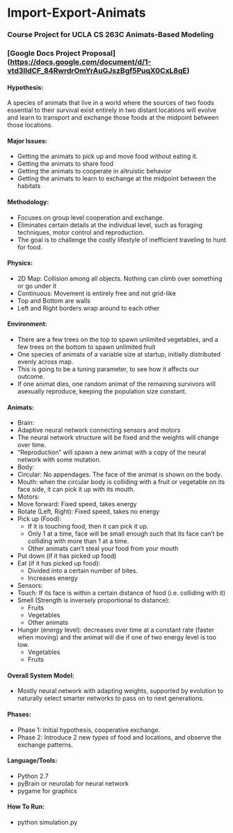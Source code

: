 Import-Export-Animats
=====================

### Course Project for UCLA CS 263C Animats-Based Modeling

### [Google Docs Project Proposal] (https://docs.google.com/document/d/1-vtd3lldCF_84RwrdrOmYrAuGJszBgf5PuqX0CxL8qE)


#### Hypothesis:
A species of animats that live in a world where the sources of two foods essential to their survival exist entirely in two distant locations will evolve and learn to transport and exchange those foods at the midpoint between those locations.

#### Major Issues:
* Getting the animats to pick up and move food without eating it.
* Getting the animats to share food
* Getting the animats to cooperate in altruistic behavior
* Getting the animats to learn to exchange at the midpoint between the habitats

#### Methodology: 
* Focuses on group level cooperation and exchange.
* Eliminates certain details at the individual level, such as foraging techniques, motor control and reproduction. 
* The goal is to challenge the costly lifestyle of inefficient traveling to hunt for food.

#### Physics:
* 2D Map: Collision among all objects. Nothing can climb over something or go under it
* Continuous: Movement is entirely free and not grid-like
* Top and Bottom are walls
* Left and Right borders wrap around to each other

#### Environment:
* There are a few trees on the top to spawn unlimited vegetables, and a few trees on the bottom to spawn unlimited fruit
* One species of animats of a variable size at startup, initially distributed evenly across map. 
 * This is going to be a tuning parameter, to see how it affects our outcome. 
 * If one animat dies, one random animat of the remaining survivors will asexually reproduce, keeping the population size constant.


#### Animats:
* Brain:
 * Adaptive neural network connecting sensors and motors
 * The neural network structure will be fixed and the weights will change over time.
 * “Reproduction” will spawn a new animat with a copy of the neural network with some mutation.
* Body:
 * Circular: No appendages. The face of the animat is shown on the body.
 * Mouth: when the circular body is colliding with a fruit or vegetable on its face side, it can pick it up with its mouth. 
* Motors:
 * Move forward: Fixed speed, takes energy
 * Rotate (Left, Right): Fixed speed, takes no energy
 * Pick up (Food): 
    * If it is touching food, then it can pick it up. 
    * Only 1 at a time, face will be small enough such that its face can’t be colliding with more than 1 at a time. 
    * Other animats can’t steal your food from your mouth
 * Put down (if it has picked up food)
 * Eat (if it has picked up food): 
    * Divided into a certain number of bites.
    * Increases energy
* Sensors:
 * Touch: If its face is within a certain distance of food (i.e. colliding with it)
 * Smell (Strength is inversely proportional to distance):
    * Fruits
    * Vegetables
    * Other animats 
 * Hunger (energy level): decreases over time at a constant rate (faster when moving) and the animat will die if one of two energy level is too low. 
    * Vegetables
    * Fruits


#### Overall System Model:
* Mostly neural network with adapting weights, supported by evolution to naturally select smarter networks to pass on to next generations.

#### Phases:
* Phase 1: Initial hypothesis, cooperative exchange.
* Phase 2: Introduce 2 new types of food and locations, and observe the exchange patterns.

#### Language/Tools:
* Python 2.7
* pyBrain or neurolab for neural network
* pygame for graphics

#### How To Run:
* python simulation.py
